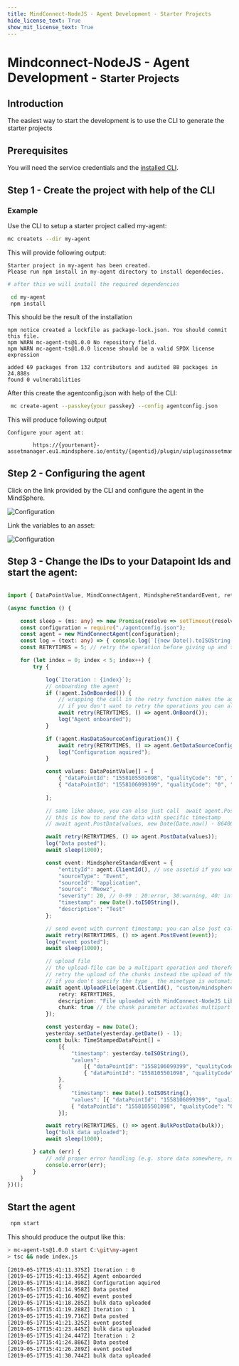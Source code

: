```yaml
---
title: MindConnect-NodeJS - Agent Development - Starter Projects
hide_license_text: True
show_mit_license_text: True
---
```


# Mindconnect-NodeJS - Agent Development - <small>Starter Projects</small>

## Introduction

The easiest way to start the development is to use the CLI to generate the starter projects

## Prerequisites

You will need the service credentials and the [installed CLI](../cli/setting-up-the-cli.md). 

## Step 1 - Create the project with help of the CLI


### Example

Use the CLI to setup a starter project called my-agent:

```bash 
mc createts --dir my-agent
```

This will provide following output:

```text
Starter project in my-agent has been created.
Please run npm install in my-agent directory to install dependecies.
```

```bash
# after this we will install the required dependencies

 cd my-agent
 npm install 
```

This should be the result of the installation

``` text
npm notice created a lockfile as package-lock.json. You should commit this file.
npm WARN mc-agent-ts@1.0.0 No repository field.
npm WARN mc-agent-ts@1.0.0 license should be a valid SPDX license expression

added 69 packages from 132 contributors and audited 88 packages in 24.888s
found 0 vulnerabilities
```

After this  create the agentconfig.json with help of the CLI:

```bash
 mc create-agent --passkey{your passkey} --config agentconfig.json
```

This will produce following output

```text
Configure your agent at:

        https://{yourtenant}-assetmanager.eu1.mindsphere.io/entity/{agentid}/plugin/uipluginassetmanagermclib
```


## Step 2 - Configuring the agent

Click on the link provided by the CLI and configure the agent in the MindSphere.

![Configuration](../images/configuration.png)

Link the variables to an asset:

![Configuration](../images/conf_mappings.png)


## Step 3 - Change the IDs to your Datapoint Ids and start the agent:

```typescript

import { DataPointValue, MindConnectAgent, MindsphereStandardEvent, retry, TimeStampedDataPoint } from "@mindconnect/mindconnect-nodejs";

(async function () {

    const sleep = (ms: any) => new Promise(resolve => setTimeout(resolve, ms));
    const configuration = require("./agentconfig.json");
    const agent = new MindConnectAgent(configuration);
    const log = (text: any) => { console.log(`[{new Date().toISOString()}] {text.toString()}`); };
    const RETRYTIMES = 5; // retry the operation before giving up and throwing exception

    for (let index = 0; index < 5; index++) {
        try {

            log(`Iteration : {index}`);
            // onboarding the agent
            if (!agent.IsOnBoarded()) {
                // wrapping the call in the retry function makes the agent a bit more resilliant
                // if you don't want to retry the operations you can always just call await agent.OnBoard(); instaead.
                await retry(RETRYTIMES, () => agent.OnBoard());
                log("Agent onboarded");
            }

            if (!agent.HasDataSourceConfiguration()) {
                await retry(RETRYTIMES, () => agent.GetDataSourceConfiguration());
                log("Configuration aquired");
            }

            const values: DataPointValue[] = [
                { "dataPointId": "1558105501098", "qualityCode": "0", "value": (Math.sin(index) * (20 + index % 2) + 25).toString() },
                { "dataPointId": "1558106099399", "qualityCode": "0", "value": ((index + 30) % 100).toString() }
                
            ];

            // same like above, you can also just call  await agent.PostData(values) if you don't want to retry the operation
            // this is how to send the data with specific timestamp
            // await agent.PostData(values, new Date(Date.now() - 86400 * 1000));

            await retry(RETRYTIMES, () => agent.PostData(values));
            log("Data posted");
            await sleep(1000);

            const event: MindsphereStandardEvent = {
                "entityId": agent.ClientId(), // use assetid if you want to send event somewhere else :)
                "sourceType": "Event",
                "sourceId": "application",
                "source": "Meowz",
                "severity": 20, // 0-99 : 20:error, 30:warning, 40: information
                "timestamp": new Date().toISOString(),
                "description": "Test"
            };

            // send event with current timestamp; you can also just call agent.PostEvent(event) if you don't want to retry the operation
            await retry(RETRYTIMES, () => agent.PostEvent(event));
            log("event posted");
            await sleep(1000);

            // upload file
            // the upload-file can be a multipart operation and therefore can be configured to
            // retry the upload of the chunks instead the upload of the whole file.
            // if you don't specify the type , the mimetype is automatically determined by the library
            await agent.UploadFile(agent.ClientId(), "custom/mindsphere/path/package.json", "package.json", {
                retry: RETRYTIMES,
                description: "File uploaded with MindConnect-NodeJS Library",
                chunk: true // the chunk parameter activates multipart upload
            });

            const yesterday = new Date();
            yesterday.setDate(yesterday.getDate() - 1);
            const bulk: TimeStampedDataPoint[] =
                [{
                    "timestamp": yesterday.toISOString(),
                    "values":
                        [{ "dataPointId": "1558106099399", "qualityCode": "0", "value": "10" },
                        { "dataPointId": "1558105501098", "qualityCode": "0", "value": "10" }]
                },
                {
                    "timestamp": new Date().toISOString(),
                    "values": [{ "dataPointId": "1558106099399", "qualityCode": "0", "value": "10" },
                    { "dataPointId": "1558105501098", "qualityCode": "0", "value": "10" }]
                }];

            await retry(RETRYTIMES, () => agent.BulkPostData(bulk));
            log("bulk data uploaded");
            await sleep(1000);

        } catch (err) {
            // add proper error handling (e.g. store data somewhere, retry later etc. )
            console.error(err);
        }
    }
})();

```

## Start the agent

```bash
 npm start
```

This should produce the output like this:

```bash                                                 
> mc-agent-ts@1.0.0 start C:\git\my-agent        
> tsc && node index.js                           
                                                 
[2019-05-17T15:41:11.375Z] Iteration : 0         
[2019-05-17T15:41:13.495Z] Agent onboarded       
[2019-05-17T15:41:14.398Z] Configuration aquired 
[2019-05-17T15:41:14.958Z] Data posted           
[2019-05-17T15:41:16.409Z] event posted          
[2019-05-17T15:41:18.285Z] bulk data uploaded    
[2019-05-17T15:41:19.288Z] Iteration : 1         
[2019-05-17T15:41:19.716Z] Data posted           
[2019-05-17T15:41:21.325Z] event posted          
[2019-05-17T15:41:23.445Z] bulk data uploaded    
[2019-05-17T15:41:24.447Z] Iteration : 2         
[2019-05-17T15:41:24.886Z] Data posted           
[2019-05-17T15:41:26.289Z] event posted          
[2019-05-17T15:41:30.744Z] bulk data uploaded    
```